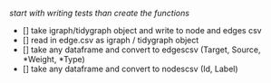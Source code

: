 *start with writing tests than create the functions*

- [] take igraph/tidygraph object and write to node and edges csv
- [] read in edge.csv as igraph / tidygraph object
- [] take any dataframe and convert to edgescsv (Target, Source, *Weight, *Type)
- [] take any dataframe and convert to nodescsv (Id, Label)

